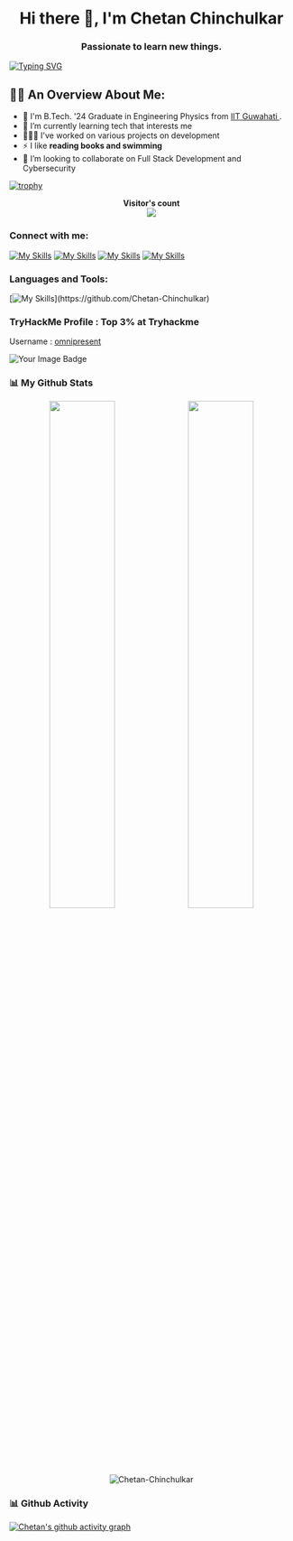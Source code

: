 <h1 align ='center'> 
    Hi there 👋, I'm Chetan Chinchulkar 
</h1>
<h3 align="center">Passionate to learn new things.</h3>


[![Typing SVG](https://readme-typing-svg.demolab.com/?lines=Hello+There,+I+am+Chetan+Chinchulkar)](https://git.io/typing-svg)

## 🙋‍♂️ An Overview About Me:

- 🔭 I'm B.Tech. '24 Graduate  in Engineering Physics from <a href="iitg.ac.in"> IIT Guwahati </a> .
- 🌱 I’m currently learning tech that interests me
- 🧑🏻‍💻 I've worked on various projects on development
-  ⚡ I like **reading books and swimming**
- 👯 I’m looking to collaborate on Full Stack Development and Cybersecurity
<!-- - 📫 How to **reach me** **chetanchinchulkar.1802@gmail.com**-->


[![trophy](https://github-profile-trophy.vercel.app/?username=Chetan-Chinchulkar&margin-w=15&margin-h=15&no-bg=true&column=8&row=1)](https://github.com/ryo-ma/github-profile-trophy)

<!--
<p align="center"> 
<a href="https://github.com/Meghna-DAS/github-profile-views-counter">
    <img src="https://komarev.com/ghpvc/?username=Chetan-Chinchulkar">
</a>
<a href="https://github.com/SubhamRaoniar28?tab=followers"><img src="https://img.shields.io/github/followers/Chetan-Chinchulkar?label=Followers&style=social" alt="GitHub Badge"></a>
</br>
-->

<p align="center"> 
 <b> Visitor's count </b> <br>
  <img src="https://profile-counter.glitch.me/Chetan-Chinchulkar/count.svg" />
 </p>

<!--
- 🔭 I’m currently working on 
- 🤔 I’m looking for help with ...
- 💬 Ask me about ...
- 📫 How to reach me: ...
- 😄 Pronouns: ...
- ⚡ Fun fact: ...
-->



[facebook]: https://www.facebook.com/chetan.chinchulkar.37/
[instagram]: https://www.instagram.com/chetan.chinchulkar/
[linkedin]: https://www.linkedin.com/in/chetan-chinchulkar/
[youtube]: https://www.youtube.com/channel/UCgcwOE8EdPziTpl4tba8Eag/
[discord]: https://www.youtube.com/channel/UCgcwOE8EdPziTpl4tba8Eag/
[twitter]: https://twitter.com/Chetan_CMC
<!-- [tryhackme]:  -->
<!-- [hackthebox]:  -->

### Connect with me:


[![My Skills](https://skillicons.dev/icons?i=linkedin)][linkedin]
[![My Skills](https://skillicons.dev/icons?i=twitter)][twitter]
[![My Skills](https://skillicons.dev/icons?i=instagram)][instagram]
[![My Skills](https://skillicons.dev/icons?i=discord)][discord]
<!-- [![My Skills](https://skillicons.dev/icons?i=youtube)][youtube] -->
<!-- [![My Skills](https://skillicons.dev/icons?i=fb)][facebook] -->



### Languages and Tools:

[![My Skills](https://skillicons.dev/icons?i=svelte,django,laravel,html,js,css,tailwind,bootstrap,git,github,c,cpp,bash,latex,linux,mysql,php,py,sqlite,figma,ai,rust,typescript,seleium,supabase,postman,postgres,phpstorm,notion,netlify,mongodb,kali,graphql,docker,d3,alpinejs,arduino,cloudflare,)](https://github.com/Chetan-Chinchulkar)

<!--
### Github Stats :
<img src="https://github-readme-stats.vercel.app/api?username=Chetan-Chinchulkar&&show_icons=true&title_color=ffffff&icon_color=bb2acf&text_color=daf7dc&bg_color=151515">

[![hugovk's GitHub stats](https://github-readme-stats.vercel.app/api?username=Chetan-Chinchulkar&count_private=true&show_icons=true&hide_title=true&include_all_commits=true)](https://github.com/anuraghazra/github-readme-stats)
-->
### TryHackMe Profile : Top 3% at Tryhackme
Username :  [omnipresent](https://tryhackme.com/p/omnipresent)
<!--
![Tryhackme Profile Badge](https://raw.githubusercontent.com/Chetan-Chinchulkar/Chetan-Chinchulkar/master/assets/thm_propic.png)

<iframe src="https://tryhackme.com/api/v2/badges/public-profile?userPublicId=1471836" style='border:none;'></iframe>

![tryhackme stats](https://raw.githubusercontent.com/Chetan-Chinchulkar/Chetan-Chinchulkar/master/assets/tryhackme-badge.pn)

![TryHackMe Badge](https://github.com/Chetan-Chinchulkar/Chetan-Chinchulkar/blob/master/assets/tryhackme-badge.png)
-->
<img src="https://tryhackme-badges.s3.amazonaws.com/omnipresent.png" alt="Your Image Badge" />

<!--
**[Advent of Cyber 2022](https://tryhackme-certificates.s3-eu-west-1.amazonaws.com/THM-FHP6GFOSSO.png)**
-->

<!--
https://academy.hackthebox.com/achievement/690830/15


**Profile Badge** :
    
     <script src="https://tryhackme.com/badge/1471836"></script> -->

<!-- <img src="https://tryhackme-badges.s3.amazonaws.com/Omnipresent.1802.png" alt="TryHackMe"> -->

    
<br>

<h3 align="left">📊 My Github Stats</h3>
<p  align="center">
  <img width="48%" src="https://github-readme-stats.vercel.app/api?username=Chetan-Chinchulkar&show_icons=true&theme=transparent&custom_title=Chetan%27s%20Github%20Stats&count_private=true&include_all_commits=true" />
<!--     <img width="48%" src="https://github-readme-stats.vercel.app/api?username=Chetan-Chinchulkar&show_icons=true&theme=github_dark&custom_title=Chetan%27s%20Github%20Stats&count_private=true&include_all_commits=true&show=reviews,discussions_started,discussions_answered" /> -->
  <img width="48%" src="https://github-readme-streak-stats.herokuapp.com/?user=Chetan-Chinchulkar&theme=holi-theme&background=0D1117&border=dddddd" /> <br><br>
  </p>

    
<p align="center">
<img src="https://github-readme-stats.vercel.app/api/top-langs?username=Chetan-Chinchulkar&show_icons=true&locale=en&layout=donut&theme=transparent" alt="Chetan-Chinchulkar" />
    <!--
    <img align="center" src="https://github-readme-stats.vercel.app/api/top-langs/?username=Chetan-Chinchulkar&theme=dark" />
    -->
</p>
<!--
[![Top Langs](https://github-readme-stats.vercel.app/api/top-langs/?username=Chetan-Chinchulkar)](https://github.com/anuraghazra/github-readme-stats)-->

<!--
## [Snake4Readme](https://github.com/PushkraJ99/Snake4Readme)

<p align="center">
<img src="https://github.com/PushkraJ99/Snake4Readme/blob/main/Snake4Readme/grid-snake.svg">
</p>
-->

<h3 align="left">📊 Github Activity</h3>

[![Chetan's github activity graph](https://github-readme-activity-graph.vercel.app/graph?username=Chetan-Chinchulkar&theme=react)](https://github.com/Chetan-Chinchulkar/)
<!--
[![Chetan's github activity graph](https://activity-graph.herokuapp.com/graph?username=Chetan-Chinchulkar&line=4c8eda&color=4c8eda&area=true&area_color=2568b4&custom_title=Chetan%27s%20Activity%20Graph&theme=react-dark)](https://github.com/Chetan-Chinchulkar/github-readme-activity-graph)
-->
<br>



